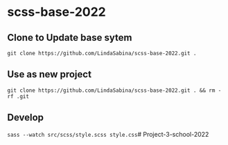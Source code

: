 # scss-base-2022


## Clone to Update base sytem
`git clone https://github.com/LindaSabina/scss-base-2022.git .`

## Use as new project
`git clone https://github.com/LindaSabina/scss-base-2022.git . && rm -rf .git`

## Develop
`sass --watch src/scss/style.scss style.css`# Project-3-school-2022
